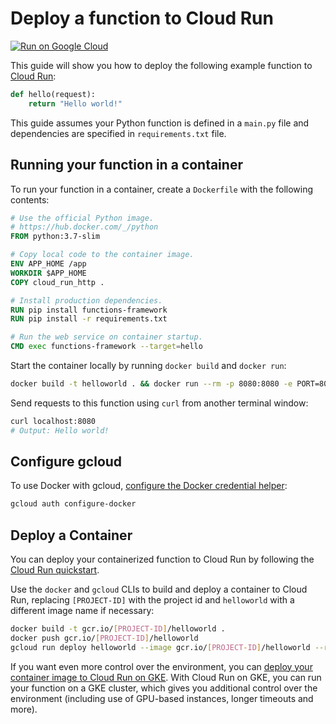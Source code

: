 # Deploy a function to Cloud Run

[![Run on Google Cloud](https://deploy.cloud.run/button.svg)](https://deploy.cloud.run)

This guide will show you how to deploy the following example function to [Cloud Run](https://cloud.google.com/run):

```python
def hello(request):
    return "Hello world!"
```

This guide assumes your Python function is defined in a `main.py` file and dependencies are specified in `requirements.txt` file.

## Running your function in a container

To run your function in a container, create a `Dockerfile` with the following contents:

```Dockerfile
# Use the official Python image.
# https://hub.docker.com/_/python
FROM python:3.7-slim

# Copy local code to the container image.
ENV APP_HOME /app
WORKDIR $APP_HOME
COPY cloud_run_http .

# Install production dependencies.
RUN pip install functions-framework
RUN pip install -r requirements.txt

# Run the web service on container startup.
CMD exec functions-framework --target=hello
```

Start the container locally by running `docker build` and `docker run`:

```sh
docker build -t helloworld . && docker run --rm -p 8080:8080 -e PORT=8080 helloworld
```

Send requests to this function using `curl` from another terminal window:

```sh
curl localhost:8080
# Output: Hello world!
```

## Configure gcloud

To use Docker with gcloud, [configure the Docker credential helper](https://cloud.google.com/container-registry/docs/advanced-authentication):

```sh
gcloud auth configure-docker
```

## Deploy a Container

You can deploy your containerized function to Cloud Run by following the [Cloud Run quickstart](https://cloud.google.com/run/docs/quickstarts/build-and-deploy).

Use the `docker` and `gcloud` CLIs to build and deploy a container to Cloud Run, replacing `[PROJECT-ID]` with the project id and `helloworld` with a different image name if necessary:

```sh
docker build -t gcr.io/[PROJECT-ID]/helloworld .
docker push gcr.io/[PROJECT-ID]/helloworld
gcloud run deploy helloworld --image gcr.io/[PROJECT-ID]/helloworld --region us-central1
```

If you want even more control over the environment, you can [deploy your container image to Cloud Run on GKE](https://cloud.google.com/run/docs/quickstarts/prebuilt-deploy-gke). With Cloud Run on GKE, you can run your function on a GKE cluster, which gives you additional control over the environment (including use of GPU-based instances, longer timeouts and more).
